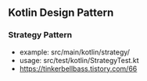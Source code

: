 ## Kotlin Design Pattern

### Strategy Pattern
- example: src/main/kotlin/strategy/
- usage: src/test/kotlin/StrategyTest.kt
- https://tinkerbellbass.tistory.com/66
